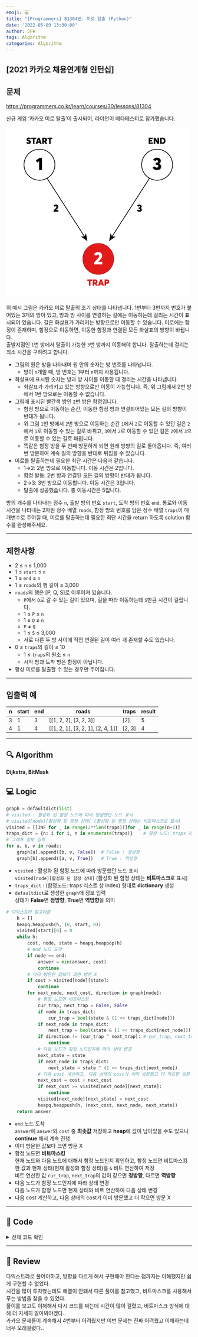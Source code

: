 ```yaml
---
emoji: 💻
title: "[Programmers] 81304번: 미로 탈출 (Python)"
date: '2022-05-09 13:30:00'
author: JFe
tags: Algorithm
categories: Algorithm
---
```


## [2021 카카오 채용연계형 인턴십]

## 문제
https://programmers.co.kr/learn/courses/30/lessons/81304

신규 게임 ‘카카오 미로 탈출’이 출시되어, 라이언이 베타테스터로 참가했습니다.

![Maze.png](Maze.png)

위 예시 그림은 카카오 미로 탈출의 초기 상태를 나타냅니다. 1번부터 3번까지 번호가 붙어있는 3개의 방이 있고, 방과 방 사이를 연결하는 길에는 이동하는데 걸리는 시간이 표시되어 있습니다. 길은 화살표가 가리키는 방향으로만 이동할 수 있습니다. 미로에는 함정이 존재하며, 함정으로 이동하면, 이동한 함정과 연결된 모든 화살표의 방향이 바뀝니다.  
출발지점인 `1`번 방에서 탈출이 가능한 `3`번 방까지 이동해야 합니다. 탈출하는데 걸리는 최소 시간을 구하려고 합니다.  

- 그림의 원은 방을 나타내며 원 안의 숫자는 방 번호를 나타냅니다.  
    - 방이 `n`개일 때, 방 번호는 1부터 `n`까지 사용됩니다.  
- 화살표에 표시된 숫자는 방과 방 사이를 이동할 때 걸리는 시간을 나타냅니다.  
    - 화살표가 가리키고 있는 방향으로만 이동이 가능합니다. 즉, 위 그림에서 2번 방에서 1번 방으로는 이동할 수 없습니다.  
- 그림에 표시된 빨간색 방인 `2`번 방은 함정입니다.  
    - 함정 방으로 이동하는 순간, 이동한 함정 방과 연결되어있는 모든 길의 방향이 반대가 됩니다.  
    - 위 그림 `1`번 방에서 `2`번 방으로 이동하는 순간 `1`에서 `2`로 이동할 수 있던 길은 `2`에서 `1`로 이동할 수 있는 길로 바뀌고, `3`에서 `2`로 이동할 수 있던 길은 `2`에서 `3`으로 이동할 수 있는 길로 바뀝니다.  
    - 똑같은 함정 방을 두 번째 방문하게 되면 원래 방향의 길로 돌아옵니다. 즉, 여러 번 방문하여 계속 길의 방향을 반대로 뒤집을 수 있습니다.  
- 미로를 탈출하는데 필요한 최단 시간은 다음과 같습니다.  
    - 1→2: 2번 방으로 이동합니다. 이동 시간은 2입니다.  
    - 함정 발동: 2번 방과 연결된 모든 길의 방향이 반대가 됩니다.  
    - 2→3: 3번 방으로 이동합니다. 이동 시간은 3입니다.  
    - 탈출에 성공했습니다. 총 이동시간은 5입니다.  

방의 개수를 나타내는 정수 `n`, 출발 방의 번호 `start`, 도착 방의 번호 `end`, 통로와 이동시간을 나타내는 2차원 정수 배열 `roads`, 함정 방의 번호를 담은 정수 배열 `traps`이 매개변수로 주어질 때, 미로를 탈출하는데 필요한 최단 시간을 return 하도록 solution 함수를 완성해주세요.


---

## 제한사항  
- 2 ≤ `n` ≤ 1,000  
- 1 ≤ `start` ≤ `n`  
- 1 ≤ `end` ≤ `n`  
- 1 ≤ `roads`의 행 길이 ≤ 3,000  
- `roads`의 행은 [P, Q, S]로 이루어져 있습니다.  
    - `P`에서 `Q`로 갈 수 있는 길이 있으며, 길을 따라 이동하는데 `S`만큼 시간이 걸립니다.  
    - 1 ≤ `P` ≤ `n`  
    - 1 ≤ `Q` ≤ `n`  
    - `P` ≠ `Q`  
    - 1 ≤ `S` ≤ 3,000  
    - 서로 다른 두 방 사이에 직접 연결된 길이 여러 개 존재할 수도 있습니다.  
- 0 ≤ `traps`의 길이 ≤ 10  
    - 1 ≤ `traps`의 원소 ≤ `n`  
    - 시작 방과 도착 방은 함정이 아닙니다.  
- 항상 미로를 탈출할 수 있는 경우만 주어집니다.  

---

## 입출력 예  
|n|start|end|roads|traps|result|
|---|---|---|---|---|---|
|3|1|3|[[1, 2, 2], [3, 2, 3]]|[2]|5|
|4|1|4|[[1, 2, 1], [3, 2, 1], [2, 4, 1]]|[2, 3]|4|


---

## 🔍 Algorithm
**Dijkstra, BitMask**

## 💻 Logic

```Python
graph = defaultdict(list)
# visited : 활성화 된 함정 노드에 따라 방문했던 노드 표시
# visited[node][활성화 된 함정 상태] (활성화 된 함정 상태는 비트마스크로 표시)
visited = [[INF for _ in range(2**len(traps))]for _ in range(n+1)]
traps_dict = {n: i for i, n in enumerate(traps)}    # 함정 노드: traps 리스트 상 index
# 그래프 정보 입력
for a, b, v in roads:
    graph[a].append([b, v, False])  # False : 정방향
    graph[b].append([a, v, True])   # True : 역방향
```
- `visited` : 활성화 된 함정 노드에 따라 방문했던 노드 표시  
  `visited[node][활성화 된 함정 상태]` (활성화 된 함정 상태는 **비트마스크**로 표시)  
- `traps_dict` : (함정노드: traps 리스트 상 index) 형태로 **dictionary** 생성  
- `defaultdict`로 생성한 `graph`에 정보 입력  
  상태가 **False**면 **정방향**, **True**면 **역방향**을 의미  

```Python
# 다익스트라 알고리즘
    h = []
    heapq.heappush(h, (0, start, 0))
    visited[start][0] = 0
    while h:
        cost, node, state = heapq.heappop(h)
        # end 노드 도착
        if node == end:
            answer = min(answer, cost)
            continue
        # 이미 방문한 값보다 크면 방문 X
        if cost > visited[node][state]:
            continue
        for next_node, next_cost, direction in graph[node]:
            # 함정 노드면 비트마스킹
            cur_trap, next_trap = False, False
            if node in traps_dict:
                cur_trap = bool(state & (1 << traps_dict[node]))
            if next_node in traps_dict:
                next_trap = bool(state & (1 << traps_dict[next_node]))
            if direction != (cur_trap ^ next_trap): # cur_trap, next_trap 상태가 같으면 정방향, 다르면 역방향
                continue
            # 다음 노드가 함정 노드인지에 따라 상태 변경
            next_state = state
            if next_node in traps_dict:
                next_state = state ^ (1 << traps_dict[next_node])
            # 다음 cost 계산하고, 다음 상태의 cost가 이미 방문했고 더 작으면 방문 X
            next_cost = cost + next_cost
            if next_cost >= visited[next_node][next_state]:
                continue
            visited[next_node][next_state] = next_cost
            heapq.heappush(h, (next_cost, next_node, next_state))
    return answer
```
- `end` 노드 도착  
  `answer`에 `answer`와 `cost` 중 **최솟값** 저장하고 **heap**에 값이 남아있을 수도 있으니 **continue** 해서 계속 진행  
- 이미 방문한 값보다 크면 방문 X  
- 함정 노드면 **비트마스킹**  
  현재 노드와 다음 노드에 대해서 함정 노드인지 확인하고, 함정 노드면 비트마스킹 한 값과 현재 상태(현재 활성화 함정 상태)를 `&` 비트 연산하여 저장  
  비트 연산한 값 `cur_trap`, `next_trap`의 값이 같으면 **정방향**, 다르면 **역방향**  
- 다음 노드가 함정 노드인지에 따라 상태 변경  
  다음 노드가 함정 노드면 현재 상태와 비트 연산하여 다음 상태 변경  
- 다음 cost 계산하고, 다음 상태의 cost가 이미 방문했고 더 작으면 방문 X  


---

## 🧩 Code
<details><summary>전체 코드 확인</summary>

```Python
import heapq, sys
from collections import defaultdict

def solution(n, start, end, roads, traps):
    INF = sys.maxsize
    answer = INF
    graph = defaultdict(list)
    # visited : 활성화 된 함정 노드에 따라 방문했던 노드 표시
    # visited[node][활성화 된 함정 상태] (활성화 된 함정 상태는 비트마스크로 표시)
    visited = [[INF for _ in range(2**len(traps))]for _ in range(n+1)]
    traps_dict = {n: i for i, n in enumerate(traps)}    # 함정 노드: traps 리스트 상 index
    # 그래프 정보 입력
    for a, b, v in roads:
        graph[a].append([b, v, False])  # False : 정방향
        graph[b].append([a, v, True])   # True : 역방향
    # 다익스트라 알고리즘
    h = []
    heapq.heappush(h, (0, start, 0))
    visited[start][0] = 0
    while h:
        cost, node, state = heapq.heappop(h)
        # end 노드 도착
        if node == end:
            answer = min(answer, cost)
            continue
        # 이미 방문한 값보다 크면 방문 X
        if cost > visited[node][state]:
            continue
        for next_node, next_cost, direction in graph[node]:
            # 함정 노드면 비트마스킹
            cur_trap, next_trap = False, False
            if node in traps_dict:
                cur_trap = bool(state & (1 << traps_dict[node]))
            if next_node in traps_dict:
                next_trap = bool(state & (1 << traps_dict[next_node]))
            if direction != (cur_trap ^ next_trap): # cur_trap, next_trap 상태가 같으면 정방향, 다르면 역방향
                continue
            # 다음 노드가 함정 노드인지에 따라 상태 변경
            next_state = state
            if next_node in traps_dict:
                next_state = state ^ (1 << traps_dict[next_node])
            # 다음 cost 계산하고, 다음 상태의 cost가 이미 방문했고 더 작으면 방문 X
            next_cost = cost + next_cost
            if next_cost >= visited[next_node][next_state]:
                continue
            visited[next_node][next_state] = next_cost
            heapq.heappush(h, (next_cost, next_node, next_state))
    return answer
```
</details>

---

## 📝 Review

다익스트라로 풀어야하고, 방향을 다르게 해서 구현해야 한다는 점까지는 이해했지만 쉽게 구현할 수 없었다.  
시간을 많이 투자했는데도 해결이 안돼서 다른 풀이를 참고했고, 비트마스크를 사용해서 푸는 방법을 찾을 수 있었다.  
풀이를 보고도 이해해서 다시 코드를 짜는데 시간이 많이 걸렸고, 비트마스크 방식에 대해 더 자세히 알아봐야겠다..  
카카오 문제들이 계속해서 4번부터 어려웠지만 이번 문제는 진짜 어려웠고 이해하는데 너무 오래걸렸다..


```toc
```